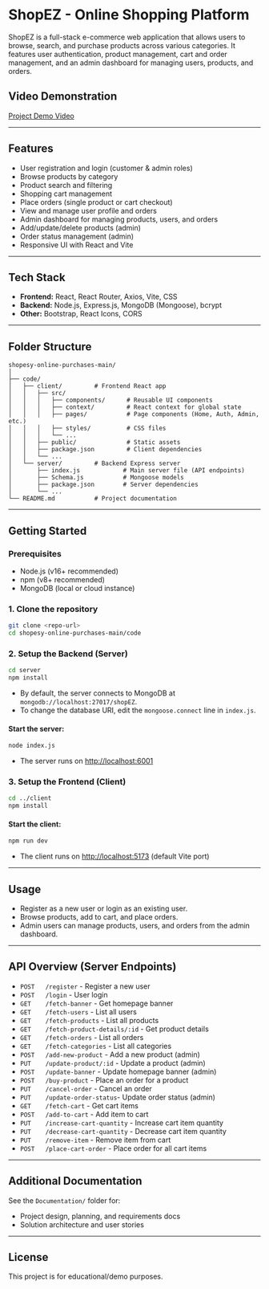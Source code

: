 # ShopEZ - Online Shopping Platform

ShopEZ is a full-stack e-commerce web application that allows users to browse, search, and purchase products across various categories. It features user authentication, product management, cart and order management, and an admin dashboard for managing users, products, and orders.

## Video Demonstration

[Project Demo Video](https://drive.google.com/file/d/1STntYGIJPmIHG_0YWecXMZMbdIQQxeKb/view?usp=drivesdk)

---

## Features

- User registration and login (customer & admin roles)
- Browse products by category
- Product search and filtering
- Shopping cart management
- Place orders (single product or cart checkout)
- View and manage user profile and orders
- Admin dashboard for managing products, users, and orders
- Add/update/delete products (admin)
- Order status management (admin)
- Responsive UI with React and Vite

---

## Tech Stack

- **Frontend:** React, React Router, Axios, Vite, CSS
- **Backend:** Node.js, Express.js, MongoDB (Mongoose), bcrypt
- **Other:** Bootstrap, React Icons, CORS

---

## Folder Structure

```
shopesy-online-purchases-main/
│
├── code/
│   ├── client/         # Frontend React app
│   │   ├── src/
│   │   │   ├── components/      # Reusable UI components
│   │   │   ├── context/         # React context for global state
│   │   │   ├── pages/           # Page components (Home, Auth, Admin, etc.)
│   │   │   ├── styles/          # CSS files
│   │   │   └── ...
│   │   ├── public/              # Static assets
│   │   ├── package.json         # Client dependencies
│   │   └── ...
│   └── server/         # Backend Express server
│       ├── index.js            # Main server file (API endpoints)
│       ├── Schema.js           # Mongoose models
│       ├── package.json        # Server dependencies
│       └── ...
└── README.md           # Project documentation
```

---

## Getting Started

### Prerequisites
- Node.js (v16+ recommended)
- npm (v8+ recommended)
- MongoDB (local or cloud instance)

### 1. Clone the repository
```bash
git clone <repo-url>
cd shopesy-online-purchases-main/code
```

### 2. Setup the Backend (Server)
```bash
cd server
npm install
```
- By default, the server connects to MongoDB at `mongodb://localhost:27017/shopEZ`.
- To change the database URI, edit the `mongoose.connect` line in `index.js`.

#### Start the server:
```bash
node index.js
```
- The server runs on [http://localhost:6001](http://localhost:6001)

### 3. Setup the Frontend (Client)
```bash
cd ../client
npm install
```

#### Start the client:
```bash
npm run dev
```
- The client runs on [http://localhost:5173](http://localhost:5173) (default Vite port)

---

## Usage

- Register as a new user or login as an existing user.
- Browse products, add to cart, and place orders.
- Admin users can manage products, users, and orders from the admin dashboard.

---

## API Overview (Server Endpoints)

- `POST   /register`           - Register a new user
- `POST   /login`              - User login
- `GET    /fetch-banner`       - Get homepage banner
- `GET    /fetch-users`        - List all users
- `GET    /fetch-products`     - List all products
- `GET    /fetch-product-details/:id` - Get product details
- `GET    /fetch-orders`       - List all orders
- `GET    /fetch-categories`   - List all categories
- `POST   /add-new-product`    - Add a new product (admin)
- `PUT    /update-product/:id` - Update a product (admin)
- `POST   /update-banner`      - Update homepage banner (admin)
- `POST   /buy-product`        - Place an order for a product
- `PUT    /cancel-order`       - Cancel an order
- `PUT    /update-order-status`- Update order status (admin)
- `GET    /fetch-cart`         - Get cart items
- `POST   /add-to-cart`        - Add item to cart
- `PUT    /increase-cart-quantity` - Increase cart item quantity
- `PUT    /decrease-cart-quantity` - Decrease cart item quantity
- `PUT    /remove-item`        - Remove item from cart
- `POST   /place-cart-order`   - Place order for all cart items

---

## Additional Documentation

See the `Documentation/` folder for:
- Project design, planning, and requirements docs
- Solution architecture and user stories

---

## License

This project is for educational/demo purposes.
